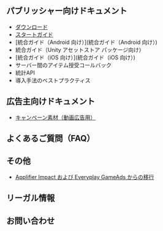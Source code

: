 ## パブリッシャー向けドキュメント

* [ダウンロード](ダウンロード)
* [スタートガイド](スタートガイド)
* [統合ガイド（Android 向け）](統合ガイド（Android 向け）)
* 統合ガイド（Unity アセットストア パッケージ向け）
* [統合ガイド（iOS 向け）](統合ガイド（iOS 向け）)
* サーバー間のアイテム授受コールバック
* 統計API
* 導入手法のベストプラクティス

## 広告主向けドキュメント

* [キャンペーン素材（動画広告用）](キャンペーン素材（動画広告用）)

## よくあるご質問（FAQ）

## その他

* [Applifier Impact および Everyplay GameAds からの移行](./transition-from-applifier-impact-and-everyplay-game-ads)


## リーガル情報

## お問い合わせ